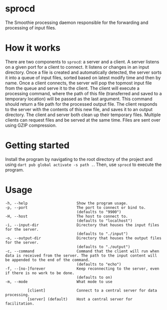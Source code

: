 # sprocd

The Smoothie processing daemon responsible for the forwarding and processing of input files.

# How it works

There are two components to `sprocd`: a server and a client. A server listens on a given port for a client to connect.
It listens or changes in an input directory. Once a file is created and automatically detected, the server sorts it into
a queue of input files, sorted based on latest modify time and then by name. Once a client connects, the server will pop
the topmost input file from the queue and serve it to the client. The client will execute a processing command, where
the path of this file (transferred and saved to a temporary location) will be passed as the last argument. This command
should return a file path for the processed output file. The client responds to the server with the contents of this new
file, and saves it to an output directory. The client and server both clean up their temporary files. Multiple clients
can request files and be served at the same time. Files are sent over using GZIP compression.

# Getting started

Install the program by navigating to the root directory of the project and using `dart pub global activate -s path .`.
Then, use `sprocd` to execute the program.

# Usage

```
-h, --help                      Show the program usage.
-p, --port                      The port to connect or bind to.
                                (defaults to "9900")
-H, --host                      The host to connect to.
                                (defaults to "localhost")
-i, --input-dir                 Directory that houses the input files for the server.
                                (defaults to "./input")
-o, --output-dir                Directory that houses the output files for the server.
                                (defaults to "./output")
-c, --command                   Command that the client will run when data is received from the server. The path to the input content will be appended to the end of the command.
                                (defaults to "echo")
-f, --[no-]forever              Keep reconnecting to the server, even if there is no work to be done.
                                (defaults to on)
-m, --mode                      What mode to use

          [client]              Connect to a central server for data processing.
          [server] (default)    Host a central server for facilitation.
```
